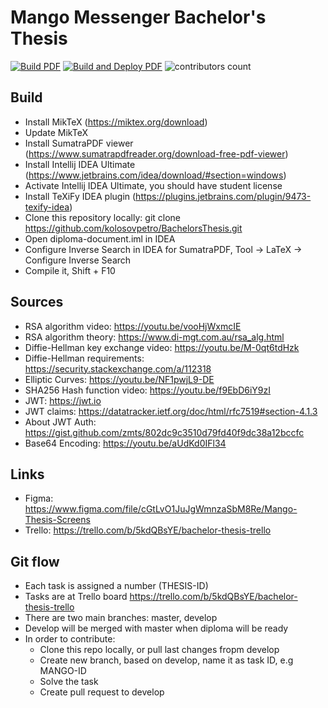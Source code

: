 # Mango Messenger Bachelor's Thesis

[![Build PDF](https://github.com/kolosovpetro/MangoMessengerBachelorThesis/actions/workflows/build.yml/badge.svg)](https://github.com/MangoInstantMessenger/MangoMessengerBachelorThesis/actions/workflows/build.yml/badge.svg)
[![Build and Deploy PDF](https://github.com/kolosovpetro/MangoMessengerBachelorThesis/actions/workflows/build-and-deploy.yml/badge.svg)](https://github.com/MangoInstantMessenger/MangoMessengerBachelorThesis/actions/workflows/build-and-deploy.yml/badge.svg)
![contributors count](https://img.shields.io/github/contributors/kolosovpetro/MangoMessengerBachelorThesis)

## Build

- Install MikTeX (https://miktex.org/download)
- Update MikTeX
- Install SumatraPDF viewer (https://www.sumatrapdfreader.org/download-free-pdf-viewer)
- Install Intellij IDEA Ultimate (https://www.jetbrains.com/idea/download/#section=windows)
- Activate Intellij IDEA Ultimate, you should have student license
- Install TeXiFy IDEA plugin (https://plugins.jetbrains.com/plugin/9473-texify-idea)
- Clone this repository locally: git clone https://github.com/kolosovpetro/BachelorsThesis.git
- Open diploma-document.iml in IDEA
- Configure Inverse Search in IDEA for SumatraPDF, Tool -> LaTeX -> Configure Inverse Search
- Compile it, Shift + F10

## Sources

- RSA algorithm video: https://youtu.be/vooHjWxmcIE
- RSA algorithm theory: https://www.di-mgt.com.au/rsa_alg.html
- Diffie-Hellman key exchange video: https://youtu.be/M-0qt6tdHzk
- Diffie-Hellman requirements: https://security.stackexchange.com/a/112318
- Elliptic Curves: https://youtu.be/NF1pwjL9-DE
- SHA256 Hash function video: https://youtu.be/f9EbD6iY9zI
- JWT: https://jwt.io
- JWT claims: https://datatracker.ietf.org/doc/html/rfc7519#section-4.1.3
- About JWT Auth: https://gist.github.com/zmts/802dc9c3510d79fd40f9dc38a12bccfc
- Base64 Encoding: https://youtu.be/aUdKd0IFl34

## Links

- Figma: https://www.figma.com/file/cGtLvO1JuJgWmnzaSbM8Re/Mango-Thesis-Screens
- Trello: https://trello.com/b/5kdQBsYE/bachelor-thesis-trello

## Git flow

- Each task is assigned a number (THESIS-ID)
- Tasks are at Trello board https://trello.com/b/5kdQBsYE/bachelor-thesis-trello
- There are two main branches: master, develop
- Develop will be merged with master when diploma will be ready
- In order to contribute:
    - Clone this repo locally, or pull last changes fropm develop
    - Create new branch, based on develop, name it as task ID, e.g MANGO-ID
    - Solve the task
    - Create pull request to develop
